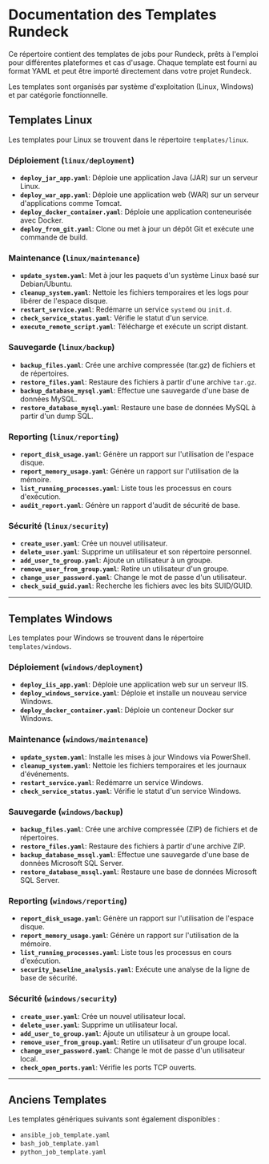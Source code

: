 # Documentation des Templates Rundeck

Ce répertoire contient des templates de jobs pour Rundeck, prêts à l'emploi pour différentes plateformes et cas d'usage. Chaque template est fourni au format YAML et peut être importé directement dans votre projet Rundeck.

Les templates sont organisés par système d'exploitation (Linux, Windows) et par catégorie fonctionnelle.

## Templates Linux

Les templates pour Linux se trouvent dans le répertoire `templates/linux`.

### Déploiement (`linux/deployment`)

- **`deploy_jar_app.yaml`**: Déploie une application Java (JAR) sur un serveur Linux.
- **`deploy_war_app.yaml`**: Déploie une application web (WAR) sur un serveur d'applications comme Tomcat.
- **`deploy_docker_container.yaml`**: Déploie une application conteneurisée avec Docker.
- **`deploy_from_git.yaml`**: Clone ou met à jour un dépôt Git et exécute une commande de build.

### Maintenance (`linux/maintenance`)

- **`update_system.yaml`**: Met à jour les paquets d'un système Linux basé sur Debian/Ubuntu.
- **`cleanup_system.yaml`**: Nettoie les fichiers temporaires et les logs pour libérer de l'espace disque.
- **`restart_service.yaml`**: Redémarre un service `systemd` ou `init.d`.
- **`check_service_status.yaml`**: Vérifie le statut d'un service.
- **`execute_remote_script.yaml`**: Télécharge et exécute un script distant.

### Sauvegarde (`linux/backup`)

- **`backup_files.yaml`**: Crée une archive compressée (tar.gz) de fichiers et de répertoires.
- **`restore_files.yaml`**: Restaure des fichiers à partir d'une archive `tar.gz`.
- **`backup_database_mysql.yaml`**: Effectue une sauvegarde d'une base de données MySQL.
- **`restore_database_mysql.yaml`**: Restaure une base de données MySQL à partir d'un dump SQL.

### Reporting (`linux/reporting`)

- **`report_disk_usage.yaml`**: Génère un rapport sur l'utilisation de l'espace disque.
- **`report_memory_usage.yaml`**: Génère un rapport sur l'utilisation de la mémoire.
- **`list_running_processes.yaml`**: Liste tous les processus en cours d'exécution.
- **`audit_report.yaml`**: Génère un rapport d'audit de sécurité de base.

### Sécurité (`linux/security`)

- **`create_user.yaml`**: Crée un nouvel utilisateur.
- **`delete_user.yaml`**: Supprime un utilisateur et son répertoire personnel.
- **`add_user_to_group.yaml`**: Ajoute un utilisateur à un groupe.
- **`remove_user_from_group.yaml`**: Retire un utilisateur d'un groupe.
- **`change_user_password.yaml`**: Change le mot de passe d'un utilisateur.
- **`check_suid_guid.yaml`**: Recherche les fichiers avec les bits SUID/GUID.

---

## Templates Windows

Les templates pour Windows se trouvent dans le répertoire `templates/windows`.

### Déploiement (`windows/deployment`)

- **`deploy_iis_app.yaml`**: Déploie une application web sur un serveur IIS.
- **`deploy_windows_service.yaml`**: Déploie et installe un nouveau service Windows.
- **`deploy_docker_container.yaml`**: Déploie un conteneur Docker sur Windows.

### Maintenance (`windows/maintenance`)

- **`update_system.yaml`**: Installe les mises à jour Windows via PowerShell.
- **`cleanup_system.yaml`**: Nettoie les fichiers temporaires et les journaux d'événements.
- **`restart_service.yaml`**: Redémarre un service Windows.
- **`check_service_status.yaml`**: Vérifie le statut d'un service Windows.

### Sauvegarde (`windows/backup`)

- **`backup_files.yaml`**: Crée une archive compressée (ZIP) de fichiers et de répertoires.
- **`restore_files.yaml`**: Restaure des fichiers à partir d'une archive ZIP.
- **`backup_database_mssql.yaml`**: Effectue une sauvegarde d'une base de données Microsoft SQL Server.
- **`restore_database_mssql.yaml`**: Restaure une base de données Microsoft SQL Server.

### Reporting (`windows/reporting`)

- **`report_disk_usage.yaml`**: Génère un rapport sur l'utilisation de l'espace disque.
- **`report_memory_usage.yaml`**: Génère un rapport sur l'utilisation de la mémoire.
- **`list_running_processes.yaml`**: Liste tous les processus en cours d'exécution.
- **`security_baseline_analysis.yaml`**: Exécute une analyse de la ligne de base de sécurité.

### Sécurité (`windows/security`)

- **`create_user.yaml`**: Crée un nouvel utilisateur local.
- **`delete_user.yaml`**: Supprime un utilisateur local.
- **`add_user_to_group.yaml`**: Ajoute un utilisateur à un groupe local.
- **`remove_user_from_group.yaml`**: Retire un utilisateur d'un groupe local.
- **`change_user_password.yaml`**: Change le mot de passe d'un utilisateur local.
- **`check_open_ports.yaml`**: Vérifie les ports TCP ouverts.

---

## Anciens Templates

Les templates génériques suivants sont également disponibles :

- `ansible_job_template.yaml`
- `bash_job_template.yaml`
- `python_job_template.yaml`